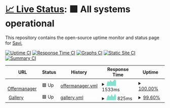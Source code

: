 # [📈 Live Status](https://demo.upptime.js.org): <!--live status--> **🟩 All systems operational**

This repository contains the open-source uptime monitor and status page for [Savi](https://demo.upptime.js.org),

[![Uptime CI](https://github.com/djimenez-savi/savi-sites-monitor/workflows/Uptime%20CI/badge.svg)](https://github.com/djimenez-savi/savi-sites-monitor/actions?query=workflow%3A%22Uptime+CI%22)
[![Response Time CI](https://github.com/djimenez-savi/savi-sites-monitor/workflows/Response%20Time%20CI/badge.svg)](https://github.com/djimenez-savi/savi-sites-monitor/actions?query=workflow%3A%22Response+Time+CI%22)
[![Graphs CI](https://github.com/djimenez-savi/savi-sites-monitor/workflows/Graphs%20CI/badge.svg)](https://github.com/djimenez-savi/savi-sites-monitor/actions?query=workflow%3A%22Graphs+CI%22)
[![Static Site CI](https://github.com/djimenez-savi/savi-sites-monitor/workflows/Static%20Site%20CI/badge.svg)](https://github.com/djimenez-savi/savi-sites-monitor/actions?query=workflow%3A%22Static+Site+CI%22)
[![Summary CI](https://github.com/djimenez-savi/savi-sites-monitor/workflows/Summary%20CI/badge.svg)](https://github.com/djimenez-savi/savi-sites-monitor/actions?query=workflow%3A%22Summary+CI%22)

<!--start: status pages-->
<!-- This summary is generated by Upptime (https://github.com/upptime/upptime) -->
<!-- Do not edit this manually, your changes will be overwritten -->
<!-- prettier-ignore -->
| URL | Status | History | Response Time | Uptime |
| --- | ------ | ------- | ------------- | ------ |
| <img alt="" src="https://icons.duckduckgo.com/ip3/coupons.valassis.eu.ico" height="13"> [Offermanager](https://coupons.valassis.eu/capi) | 🟩 Up | [offermanager.yml](https://github.com/djimenez-savi/savi-sites-monitor/commits/HEAD/history/offermanager.yml) | <details><summary><img alt="Response time graph" src="./graphs/offermanager/response-time-week.png" height="20"> 1533ms</summary><br><a href="https://djimenez-savi.github.io/savi-sites-monitor/history/offermanager"><img alt="Response time 1408" src="https://img.shields.io/endpoint?url=https%3A%2F%2Fraw.githubusercontent.com%2Fdjimenez-savi%2Fsavi-sites-monitor%2FHEAD%2Fapi%2Foffermanager%2Fresponse-time.json"></a><br><a href="https://djimenez-savi.github.io/savi-sites-monitor/history/offermanager"><img alt="24-hour response time 1654" src="https://img.shields.io/endpoint?url=https%3A%2F%2Fraw.githubusercontent.com%2Fdjimenez-savi%2Fsavi-sites-monitor%2FHEAD%2Fapi%2Foffermanager%2Fresponse-time-day.json"></a><br><a href="https://djimenez-savi.github.io/savi-sites-monitor/history/offermanager"><img alt="7-day response time 1533" src="https://img.shields.io/endpoint?url=https%3A%2F%2Fraw.githubusercontent.com%2Fdjimenez-savi%2Fsavi-sites-monitor%2FHEAD%2Fapi%2Foffermanager%2Fresponse-time-week.json"></a><br><a href="https://djimenez-savi.github.io/savi-sites-monitor/history/offermanager"><img alt="30-day response time 1486" src="https://img.shields.io/endpoint?url=https%3A%2F%2Fraw.githubusercontent.com%2Fdjimenez-savi%2Fsavi-sites-monitor%2FHEAD%2Fapi%2Foffermanager%2Fresponse-time-month.json"></a><br><a href="https://djimenez-savi.github.io/savi-sites-monitor/history/offermanager"><img alt="1-year response time 1393" src="https://img.shields.io/endpoint?url=https%3A%2F%2Fraw.githubusercontent.com%2Fdjimenez-savi%2Fsavi-sites-monitor%2FHEAD%2Fapi%2Foffermanager%2Fresponse-time-year.json"></a></details> | <details><summary><a href="https://djimenez-savi.github.io/savi-sites-monitor/history/offermanager">100.00%</a></summary><a href="https://djimenez-savi.github.io/savi-sites-monitor/history/offermanager"><img alt="All-time uptime 69.15%" src="https://img.shields.io/endpoint?url=https%3A%2F%2Fraw.githubusercontent.com%2Fdjimenez-savi%2Fsavi-sites-monitor%2FHEAD%2Fapi%2Foffermanager%2Fuptime.json"></a><br><a href="https://djimenez-savi.github.io/savi-sites-monitor/history/offermanager"><img alt="24-hour uptime 100.00%" src="https://img.shields.io/endpoint?url=https%3A%2F%2Fraw.githubusercontent.com%2Fdjimenez-savi%2Fsavi-sites-monitor%2FHEAD%2Fapi%2Foffermanager%2Fuptime-day.json"></a><br><a href="https://djimenez-savi.github.io/savi-sites-monitor/history/offermanager"><img alt="7-day uptime 100.00%" src="https://img.shields.io/endpoint?url=https%3A%2F%2Fraw.githubusercontent.com%2Fdjimenez-savi%2Fsavi-sites-monitor%2FHEAD%2Fapi%2Foffermanager%2Fuptime-week.json"></a><br><a href="https://djimenez-savi.github.io/savi-sites-monitor/history/offermanager"><img alt="30-day uptime 100.00%" src="https://img.shields.io/endpoint?url=https%3A%2F%2Fraw.githubusercontent.com%2Fdjimenez-savi%2Fsavi-sites-monitor%2FHEAD%2Fapi%2Foffermanager%2Fuptime-month.json"></a><br><a href="https://djimenez-savi.github.io/savi-sites-monitor/history/offermanager"><img alt="1-year uptime 99.99%" src="https://img.shields.io/endpoint?url=https%3A%2F%2Fraw.githubusercontent.com%2Fdjimenez-savi%2Fsavi-sites-monitor%2FHEAD%2Fapi%2Foffermanager%2Fuptime-year.json"></a></details>
| <img alt="" src="https://icons.duckduckgo.com/ip3/couponbeard.com.ico" height="13"> [Gallery](https://couponbeard.com/wobmobile) | 🟩 Up | [gallery.yml](https://github.com/djimenez-savi/savi-sites-monitor/commits/HEAD/history/gallery.yml) | <details><summary><img alt="Response time graph" src="./graphs/gallery/response-time-week.png" height="20"> 825ms</summary><br><a href="https://djimenez-savi.github.io/savi-sites-monitor/history/gallery"><img alt="Response time 1474" src="https://img.shields.io/endpoint?url=https%3A%2F%2Fraw.githubusercontent.com%2Fdjimenez-savi%2Fsavi-sites-monitor%2FHEAD%2Fapi%2Fgallery%2Fresponse-time.json"></a><br><a href="https://djimenez-savi.github.io/savi-sites-monitor/history/gallery"><img alt="24-hour response time 727" src="https://img.shields.io/endpoint?url=https%3A%2F%2Fraw.githubusercontent.com%2Fdjimenez-savi%2Fsavi-sites-monitor%2FHEAD%2Fapi%2Fgallery%2Fresponse-time-day.json"></a><br><a href="https://djimenez-savi.github.io/savi-sites-monitor/history/gallery"><img alt="7-day response time 825" src="https://img.shields.io/endpoint?url=https%3A%2F%2Fraw.githubusercontent.com%2Fdjimenez-savi%2Fsavi-sites-monitor%2FHEAD%2Fapi%2Fgallery%2Fresponse-time-week.json"></a><br><a href="https://djimenez-savi.github.io/savi-sites-monitor/history/gallery"><img alt="30-day response time 856" src="https://img.shields.io/endpoint?url=https%3A%2F%2Fraw.githubusercontent.com%2Fdjimenez-savi%2Fsavi-sites-monitor%2FHEAD%2Fapi%2Fgallery%2Fresponse-time-month.json"></a><br><a href="https://djimenez-savi.github.io/savi-sites-monitor/history/gallery"><img alt="1-year response time 1383" src="https://img.shields.io/endpoint?url=https%3A%2F%2Fraw.githubusercontent.com%2Fdjimenez-savi%2Fsavi-sites-monitor%2FHEAD%2Fapi%2Fgallery%2Fresponse-time-year.json"></a></details> | <details><summary><a href="https://djimenez-savi.github.io/savi-sites-monitor/history/gallery">99.60%</a></summary><a href="https://djimenez-savi.github.io/savi-sites-monitor/history/gallery"><img alt="All-time uptime 99.20%" src="https://img.shields.io/endpoint?url=https%3A%2F%2Fraw.githubusercontent.com%2Fdjimenez-savi%2Fsavi-sites-monitor%2FHEAD%2Fapi%2Fgallery%2Fuptime.json"></a><br><a href="https://djimenez-savi.github.io/savi-sites-monitor/history/gallery"><img alt="24-hour uptime 100.00%" src="https://img.shields.io/endpoint?url=https%3A%2F%2Fraw.githubusercontent.com%2Fdjimenez-savi%2Fsavi-sites-monitor%2FHEAD%2Fapi%2Fgallery%2Fuptime-day.json"></a><br><a href="https://djimenez-savi.github.io/savi-sites-monitor/history/gallery"><img alt="7-day uptime 99.60%" src="https://img.shields.io/endpoint?url=https%3A%2F%2Fraw.githubusercontent.com%2Fdjimenez-savi%2Fsavi-sites-monitor%2FHEAD%2Fapi%2Fgallery%2Fuptime-week.json"></a><br><a href="https://djimenez-savi.github.io/savi-sites-monitor/history/gallery"><img alt="30-day uptime 99.91%" src="https://img.shields.io/endpoint?url=https%3A%2F%2Fraw.githubusercontent.com%2Fdjimenez-savi%2Fsavi-sites-monitor%2FHEAD%2Fapi%2Fgallery%2Fuptime-month.json"></a><br><a href="https://djimenez-savi.github.io/savi-sites-monitor/history/gallery"><img alt="1-year uptime 99.14%" src="https://img.shields.io/endpoint?url=https%3A%2F%2Fraw.githubusercontent.com%2Fdjimenez-savi%2Fsavi-sites-monitor%2FHEAD%2Fapi%2Fgallery%2Fuptime-year.json"></a></details>

<!--end: status pages-->
